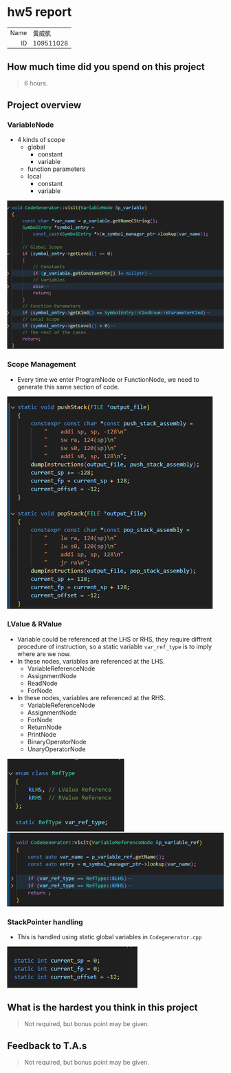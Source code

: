 # hw5 report

|||
|-:|:-|
|Name|黃威凱|
|ID|109511028|

## How much time did you spend on this project

> 6 hours.

## Project overview

### VariableNode
* 4 kinds of scope
    * global
        * constant
        * variable
    * function parameters
    * local
        * constant
        * variable

![Alt text](image.png)

### Scope Management
* Every time we enter ProgramNode or FunctionNode, we need to generate this same section of code.

![Alt text](image-1.png)

### LValue & RValue
* Variable could be referenced at the LHS or RHS, they require diffrent procedure of instruction, so a static variable `var_ref_type` is to imply where are we now.
* In these nodes, variables are referenced at the LHS.
    * VariableReferenceNode
    * AssignmentNode
    * ReadNode
    * ForNode
* In these nodes, variables are referenced at the RHS.
    * VariableReferenceNode
    * AssignmentNode
    * ForNode
    * ReturnNode
    * PrintNode
    * BinaryOperatorNode
    * UnaryOperatorNode

![Alt text](image-2.png)
![Alt text](image-3.png)

### StackPointer handling
* This is handled using static global variables in `Codegenerator.cpp`

![Alt text](image-4.png)


## What is the hardest you think in this project

> Not required, but bonus point may be given.

## Feedback to T.A.s

> Not required, but bonus point may be given.
